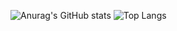 
![Anurag's GitHub stats](https://github-readme-stats.vercel.app/api?username=SahEnaile&show_icons=true&theme=tokyonight)
![Top Langs](https://github-readme-stats.vercel.app/api/top-langs/?username=SahEnaile&layout=compact&theme=tokyonight)
<!---
SahEnaile/SahEnaile is a ✨ special ✨ repository because its `README.md` (this file) appears on your GitHub profile.
You can click the Preview link to take a look at your changes.
--->
